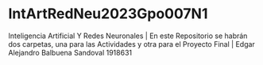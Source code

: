 # IntArtRedNeu2023Gpo007N1
Inteligencia Artificial Y Redes Neuronales | En este Repositorio se habrán dos carpetas, una para las Actividades y otra para el Proyecto Final | Edgar Alejandro Balbuena Sandoval 1918631
